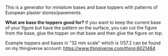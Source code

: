 This is a generator for miniature bases and base toppers with patterns of European plaster stones/pavements.

**What are base the toppers good for?**
If you want to keep the current base of your figure but have the pattern on the surface, you can cut the figure from the base, glue the topper on that base and then glue the figure on top.

Example toppers and bases in "32 mm scale" which is 1/57.2 can be found on my thingiverse account: https://www.thingiverse.com/thing:6021484
